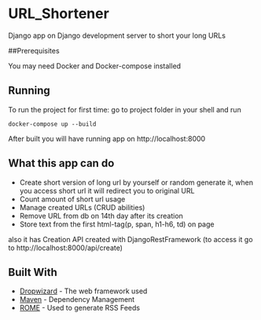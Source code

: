 # URL_Shortener
Django app on Django development server to short your long URLs


##Prerequisites

You may need Docker and Docker-compose installed


## Running

To run the project for first time: go to project folder in your shell and run

```
docker-compose up --build
```
After built you will have running app on http://localhost:8000

## What this app can do
  - Create short version of long url by yourself or random generate it, when you access short url it will redirect you to original URL
  - Count amount of short url usage
  - Manage created URLs (CRUD abilities)
  - Remove URL from db on 14th day after its creation
  - Store text from the first html-tag(p, span, h1-h6, td) on page

  also it has Creation API created with DjangoRestFramework (to access it go to  http://localhost:8000/api/create)

## Built With

* [Dropwizard](http://www.dropwizard.io/1.0.2/docs/) - The web framework used
* [Maven](https://maven.apache.org/) - Dependency Management
* [ROME](https://rometools.github.io/rome/) - Used to generate RSS Feeds
